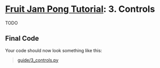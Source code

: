 # [Fruit Jam Pong Tutorial](.#sections): 3. Controls

TODO

## Final Code

Your code should now look something like this:
> [guide/3_controls.py](./guide/3_controls.py)
